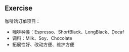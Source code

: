 ## Exercise

咖啡馆订单项目：

- 咖啡种类：Espresso、ShortBlack、LongBlack、Decaf
- 调料：Milk、Soy、Chocolate
- 拓展性好、改动方便、维护方便